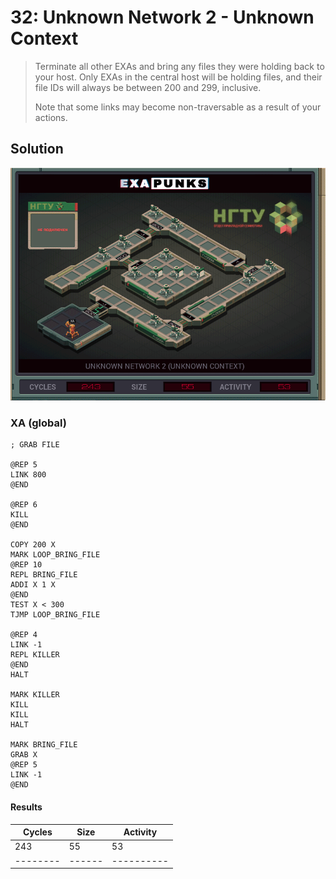 # 32: Unknown Network 2 - Unknown Context

> Terminate all other EXAs and bring any files they were holding back to your host. Only EXAs in the central host will be holding files, and their file IDs will always be between 200 and 299, inclusive.
> 
> Note that some links may become non-traversable as a result of your actions.

## Solution

<div align="center"><img src="EXAPUNKS - UNKNOWN NETWORK 2 (243, 55, 53, 2022-12-05-19-41-10).gif" /></div>

### XA (global)
```exa
; GRAB FILE

@REP 5
LINK 800
@END

@REP 6
KILL
@END

COPY 200 X
MARK LOOP_BRING_FILE
@REP 10
REPL BRING_FILE
ADDI X 1 X
@END
TEST X < 300
TJMP LOOP_BRING_FILE

@REP 4
LINK -1
REPL KILLER
@END
HALT

MARK KILLER
KILL
KILL
HALT

MARK BRING_FILE
GRAB X
@REP 5
LINK -1
@END
```

#### Results
| Cycles | Size | Activity |
|--------|------|----------|
| 243    | 55   | 53       |
|--------|------|----------|
